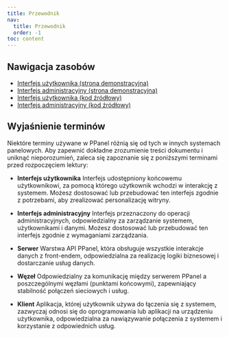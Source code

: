 ```yaml
---
title: Przewodnik
nav:
  title: Przewodnik
  order: -1
toc: content
---
```


## Nawigacja zasobów

- [Interfejs użytkownika (strona demonstracyjna)](https://user.ppanel.dev)
- [Interfejs administracyjny (strona demonstracyjna)](https://admin.ppanel.dev)
- [Interfejs użytkownika (kod źródłowy)](https://github.com/perfect-panel/ppanel-web/tree/main/apps/user)
- [Interfejs administracyjny (kod źródłowy)](https://github.com/perfect-panel/ppanel-web/tree/main/apps/admin)

## Wyjaśnienie terminów

Niektóre terminy używane w PPanel różnią się od tych w innych systemach panelowych. Aby zapewnić dokładne zrozumienie treści dokumentu i uniknąć nieporozumień, zaleca się zapoznanie się z poniższymi terminami przed rozpoczęciem lektury:

- **Interfejs użytkownika**
  Interfejs udostępniony końcowemu użytkownikowi, za pomocą którego użytkownik wchodzi w interakcję z systemem. Możesz dostosować lub przebudować ten interfejs zgodnie z potrzebami, aby zrealizować personalizację witryny.

- **Interfejs administracyjny**
  Interfejs przeznaczony do operacji administracyjnych, odpowiedzialny za zarządzanie systemem, użytkownikami i danymi. Możesz dostosować lub przebudować ten interfejs zgodnie z wymaganiami zarządzania.

- **Serwer**
  Warstwa API PPanel, która obsługuje wszystkie interakcje danych z front-endem, odpowiedzialna za realizację logiki biznesowej i dostarczanie usług danych.

- **Węzeł**
  Odpowiedzialny za komunikację między serwerem PPanel a poszczególnymi węzłami (punktami końcowymi), zapewniający stabilność połączeń sieciowych i usług.

- **Klient**
  Aplikacja, której użytkownik używa do łączenia się z systemem, zazwyczaj odnosi się do oprogramowania lub aplikacji na urządzeniu użytkownika, odpowiedzialna za nawiązywanie połączenia z systemem i korzystanie z odpowiednich usług.

